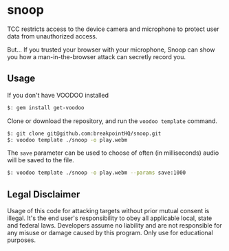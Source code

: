 # snoop
TCC restricts access to the device camera and microphone to protect user data from unauthorized access.

But... If you trusted your browser with your microphone, Snoop can show you how a man-in-the-browser attack can secretly record you.

## Usage
If you don't have VOODOO installed
```sh
$: gem install get-voodoo
```

Clone or download the repository, and run the `voodoo template` command.
```sh
$: git clone git@github.com:breakpointHQ/snoop.git
$: voodoo template ./snoop -o play.webm
```

The `save` parameter can be used to choose of often (in milliseconds) audio will be saved to the file.
```sh
$: voodoo template ./snoop -o play.webm --params save:1000
```

## Legal Disclaimer
Usage of this code for attacking targets without prior mutual consent is illegal. It's the end user's responsibility to obey all applicable local, state and federal laws. Developers assume no liability and are not responsible for any misuse or damage caused by this program. Only use for educational purposes.
